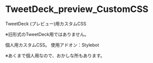 # TweetDeck_preview_CustomCSS
TweetDeck (プレビュー)用カスタムCSS

※旧形式のTweetDeck用ではありません。

個人用カスタムCSS。 使用アドオン：Stylebot

※あくまで個人用なので、おかしな所もあります。
